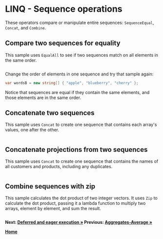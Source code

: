 # LINQ - Sequence operations

These operators compare or manipulate entire sequences: `SequenceEqual`, `Concat`, and `Combine`.

## Compare two sequences for equality

This sample uses `EqualAll` to see if two sequences match on all elements in the same order.

``` cs --region equal-sequence --source-file ../src/SequenceOperations.cs --project ../src/Try101LinqSamples.csproj
```

Change the order of elements in one sequence and try that sample again:

```csharp
var wordsB = new string[] { "apple", "blueberry", "cherry" };
```

Notice that sequences are equal if they contain the same elements, and those elements are in the same order.

## Concatenate two sequences

This sample uses `Concat` to create one sequence that contains each array's values, one after the other.

``` cs --region concat-series --source-file ../src/SequenceOperations.cs --project ../src/Try101LinqSamples.csproj
```

## Concatenate projections from two sequences

This sample uses `Concat` to create one sequence that contains the names of all customers and products, including any duplicates.

``` cs --region concat-projections --source-file ../src/SequenceOperations.cs --project ../src/Try101LinqSamples.csproj
```

## Combine sequences with zip

This sample calculates the dot product of two integer vectors. It uses `Zip` to calculate the dot product, passing it a lambda function to multiply two arrays, element by element, and sum the result.

``` cs --region dot-product --source-file ../src/SequenceOperations.cs --project ../src/Try101LinqSamples.csproj
```

**Next: [Deferred and eager execution &raquo;](./query-execution.md) Previous:  [Aggregates-Average &raquo;](./aggregates-4.md)**

**[Home](../README.md)**
